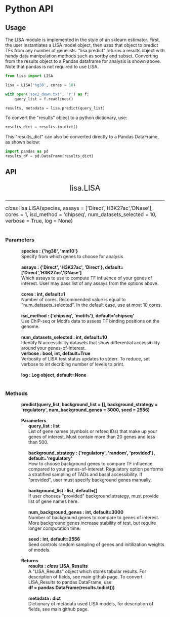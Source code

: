 

# Python API

## Usage

The LISA module is implemented in the style of an sklearn estimator. First, the user instantiates a LISA model object, then uses that object to predict TFs from any number of genelists. "lisa.predict" returns a results object with handy data manipulation methods such as sortby and subset. Converting from the results object to a Pandas dataframe for analysis is shown above. Note that pandas is not required to use LISA.

```python
from lisa import LISA

lisa = LISA('hg38', cores = 10)

with open('sox2_down.txt', 'r') as f:
    query_list = f.readlines()

results, metadata = lisa.predict(query_list)
```

To convert the "results" object to a python dictionary, use:

```python
results_dict = results.to_dict()
```

This "results_dict" can also be converted directly to a Pandas DataFrame, as shown below:

```python
import pandas as pd
results_df = pd.DataFrame(results_dict)
```
## API
<div style="text-align:center;margin-top:15px;margin-bottom:15px">
<p style="font-size:24px">lisa.LISA</p>
</div><hr>

<div style="font-size:16px">
<i>class</i> lisa.LISA(species, assays = ['Direct','H3K27ac','DNase'], cores = 1, isd_method = 'chipseq', num_datasets_selected = 10, verbose = True, log = None)
</div>
<br>

### Parameters
<div style="margin-left:10%">
    <b>species : {'hg38', 'mm10'}</b><br>
    Specify from which genes to choose for analysis<br><br>
    <b>assays : {'Direct', 'H3K27ac', 'Direct'}, default=['Direct','H3K27ac','DNase']</b><br>
    Which assays to use to compute TF influence of your genes of interest. User may pass list of any assays from the options above.<br><br>
    <b>cores : int, default=1</b><br>
    Number of cores. Recommended value is equal to "num_datasets_selected". In the default case, use at most 10 cores.<br><br>
    <b>isd_method : {'chipseq', 'motifs'}, default='chipseq'</b><br>
    Use ChIP-seq or Motifs data to assess TF binding positions on the genome.<br><br>
    <b>num_datasets_selected : int, default=10</b><br>
    Identify N accessibility datasets that show differential accessibility around your genes-of-interest.<br>
    <b>verbose : bool, int, default=True</b><br>
    Verbosity of LISA test status updates to stderr. To reduce, set verbose to <i>int</i> decribing number of levels to print.<br><br>
    <b>log : Log object, default=None</b><br>
</div><br>

### Methods
<div style="margin-left:10%">
    <b>predict(query_list, background_list = [], background_strategy = 'regulatory', num_background_genes = 3000, seed = 2556)</b><br><br>
    <b>Parameters</b>
    <div style="margin-left:5%">
        <b>query_list : list</b><br>
        List of gene names (symbols or refseq IDs) that make up your genes of interest. Must contain more than 20 genes and less than 500.<br><br>
        <b>background_strategy : {'regulatory', 'random', 'provided'}, default='regulatory'</b><br>
        How to choose background genes to compare TF influence compared to your genes-of-interest. Regulatory option performs a stratified sampling of TADs and basal accessibility. If "provided", user must specify background genes manually.<br><br>
        <b>background_list : list, default=[]</b><br>
        If user chooses "provided" background strategy, must provide list of gene names here.<br><br>
        <b>num_background_genes : int, default=3000</b><br>
        Number of background genes to compare to genes of interest. More background genes increase stability of test, but require longer computation time.<br><br>
        <b>seed : int, default=2556</b><br>
        Seed controls random sampling of genes and initilization weights of models.<br><br>
    </div>
    <b>Returns</b>
    <div style="margin-left:5%">
        <b>results : <i>class</i> LISA_Results</b><br>
        A "LISA_Results" object which stores tabular results. For description of fields, see main github page. To convert LISA_Results to pandas DataFrame, use:<br>
        <b>df = pandas.DataFrame(results.todict())</b><br><br>
        <b>metadata : dict</b><br>
        Dictionary of metadata used LISA models, for description of fields, see main github page.<br>
    </div>
</div>